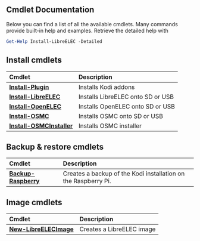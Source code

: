 Cmdlet Documentation
--------------------
Below you can find a list of all the available cmdlets. Many commands provide built-in help and examples. Retrieve the detailed help with
```powershell
Get-Help Install-LibreELEC -Detailed
```

Install cmdlets
---------------

Cmdlet|Description
:-----|:----------
**[Install-Plugin](Install-Plugin.md)** |Installs Kodi addons
**[Install-LibreELEC](Install-LibreELEC.md)** |Installs LibreELEC onto SD or USB
**[Install-OpenELEC](Install-OpenELEC.md)** |Installs OpenELEC onto SD or USB
**[Install-OSMC](Install-OSMC.md)** |Installs OSMC onto SD or USB
**[Install-OSMCInstaller](Install-OSMCInstaller.md)** |Installs OSMC installer 

Backup & restore cmdlets
------------------------

Cmdlet|Description
:-----|:----------
**[Backup-Raspberry](Backup-Raspberry.md)** |Creates a backup of the Kodi installation on the Raspberry Pi.

Image cmdlets
------------------------

Cmdlet|Description
:-----|:----------
**[New-LibreELECImage](New-LibreELECImage.md)** |Creates a LibreELEC image